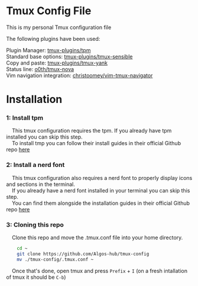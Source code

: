 # Tmux Config File

This is my personal Tmux configuration file

The following plugins have been used:

Plugin Manager: [tmux-plugins/tpm](https://github.com/tmux-plugins/tpm)\
Standard base options: [tmux-plugins/tmux-sensible](https://github.com/tmux-plugins/tmux-sensible)\
Copy and paste: [tmux-plugins/tmux-yank](https://github.com/tmux-plugins/tmux-yank)\
Status line: [o0th/tmux-nova](https://github.com/o0th/tmux-nova)\
Vim navigation integration: [christoomey/vim-tmux-navigator](https://github.com/christoomey/vim-tmux-navigator)

# Installation

### 1: Install tpm

&nbsp;&nbsp;&nbsp;&nbsp;This tmux configuration requires the tpm. If you already have tpm installed you can skip this step.\
&nbsp;&nbsp;&nbsp;&nbsp;To install tmp you can follow their install guides in their official Github repo [here](https://github.com/tmux-plugins/tpm?tab=readme-ov-file#installation)

### 2: Install a nerd font

&nbsp;&nbsp;&nbsp;&nbsp;This tmux configuration also requires a nerd font to properly display icons and sections in the terminal.\
&nbsp;&nbsp;&nbsp;&nbsp;If you already have a nerd font installed in your terminal you can skip this step.\
&nbsp;&nbsp;&nbsp;&nbsp;You can find them alongside the installation guides in their official Github repo [here](https://github.com/ryanoasis/nerd-fonts)

### 3: Cloning this repo

&nbsp;&nbsp;&nbsp;&nbsp;Clone this repo and move the .tmux.conf file into your home directory.

```bash
    cd ~
    git clone https://github.com/Algos-hub/tmux-config
    mv ./tmux-config/.tmux.conf ~
```
&nbsp;&nbsp;&nbsp;&nbsp;Once that's done, open tmux and press `Prefix` + `I` (on a fresh intallation of tmux it should be `C-b`)

